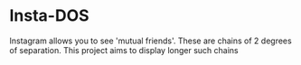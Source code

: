 # Insta-DOS
Instagram allows you to see 'mutual friends'. These are chains of 2 degrees of separation. This project aims to display longer such chains
